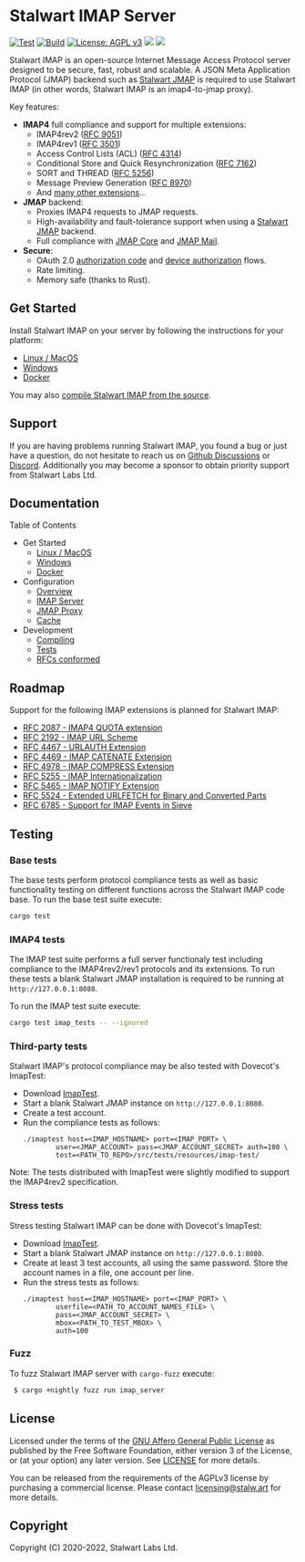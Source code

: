 # Stalwart IMAP Server

[![Test](https://github.com/stalwartlabs/imap-server/actions/workflows/test.yml/badge.svg)](https://github.com/stalwartlabs/imap-server/actions/workflows/test.yml)
[![Build](https://github.com/stalwartlabs/imap-server/actions/workflows/build.yml/badge.svg)](https://github.com/stalwartlabs/imap-server/actions/workflows/build.yml)
[![License: AGPL v3](https://img.shields.io/badge/License-AGPL_v3-blue.svg)](https://www.gnu.org/licenses/agpl-3.0)
[![](https://img.shields.io/discord/923615863037390889?label=Chat)](https://discord.gg/jVAuShSdNZ)
[![](https://img.shields.io/twitter/follow/stalwartlabs?style=flat)](https://twitter.com/stalwartlabs)

Stalwart IMAP is an open-source Internet Message Access Protocol server designed to be secure, fast, robust and scalable.
A JSON Meta Application Protocol (JMAP) backend such as [Stalwart JMAP](/jmap/) is required to use Stalwart IMAP (in other words, Stalwart
IMAP is an imap4-to-jmap proxy).

Key features:

- **IMAP4** full compliance and support for multiple extensions:
  - IMAP4rev2 ([RFC 9051](https://datatracker.ietf.org/doc/html/rfc9051))
  - IMAP4rev1 ([RFC 3501](https://datatracker.ietf.org/doc/html/rfc3501)) 
  - Access Control Lists (ACL) ([RFC 4314](https://datatracker.ietf.org/doc/html/rfc4314))
  - Conditional Store and Quick Resynchronization ([RFC 7162](https://datatracker.ietf.org/doc/html/rfc7162))
  - SORT and THREAD ([RFC 5256](https://datatracker.ietf.org/doc/html/rfc5256))
  - Message Preview Generation ([RFC 8970](https://datatracker.ietf.org/doc/html/rfc8970))
  - And [many other extensions](https://stalw.art/imap/development/rfc/#imap4-extensions)...
- **JMAP** backend:
  - Proxies IMAP4 requests to JMAP requests.
  - High-availability and fault-tolerance support when using a [Stalwart JMAP](/jmap/) backend.
  - Full compliance with [JMAP Core](https://datatracker.ietf.org/doc/html/rfc8620) and [JMAP Mail](https://datatracker.ietf.org/doc/html/rfc8621).
- **Secure**:
  - OAuth 2.0 [authorization code](https://www.rfc-editor.org/rfc/rfc8628) and [device authorization](https://www.rfc-editor.org/rfc/rfc8628) flows.
  - Rate limiting.
  - Memory safe (thanks to Rust).

## Get Started

Install Stalwart IMAP on your server by following the instructions for your platform:

- [Linux / MacOS](https://stalw.art/imap/get-started/linux/)
- [Windows](https://stalw.art/imap/get-started/windows/)
- [Docker](https://stalw.art/imap/get-started/docker/)

You may also [compile Stalwart IMAP from the source](https://stalw.art/imap/development/compile/).

## Support

If you are having problems running Stalwart IMAP, you found a bug or just have a question,
do not hesitate to reach us on [Github Discussions](https://github.com/stalwartlabs/imap-server/discussions) or [Discord](https://discord.gg/jVAuShSdNZ).
Additionally you may become a sponsor to obtain priority support from Stalwart Labs Ltd.

## Documentation

Table of Contents

- Get Started
  - [Linux / MacOS](https://stalw.art/imap/get-started/linux/)
  - [Windows](https://stalw.art/imap/get-started/windows/)
  - [Docker](https://stalw.art/imap/get-started/docker/)
- Configuration
  - [Overview](https://stalw.art/imap/configure/overview/)
  - [IMAP Server](https://stalw.art/imap/configure/imap/)
  - [JMAP Proxy](https://stalw.art/imap/configure/proxy/)
  - [Cache](https://stalw.art/imap/configure/cache/)
- Development
  - [Compiling](https://stalw.art/imap/development/compile/)
  - [Tests](https://stalw.art/imap/development/test/)
  - [RFCs conformed](https://stalw.art/imap/development/rfc/)


## Roadmap

Support for the following IMAP extensions is planned for Stalwart IMAP:

- [RFC 2087 - IMAP4 QUOTA extension](https://datatracker.ietf.org/doc/html/rfc2087)
- [RFC 2192 - IMAP URL Scheme](https://datatracker.ietf.org/doc/html/rfc2192)
- [RFC 4467 - URLAUTH Extension](https://datatracker.ietf.org/doc/html/rfc4467)
- [RFC 4469 - IMAP CATENATE Extension](https://datatracker.ietf.org/doc/html/rfc4469)
- [RFC 4978 - IMAP COMPRESS Extension](https://datatracker.ietf.org/doc/html/rfc4978)
- [RFC 5255 - IMAP Internationalization](https://datatracker.ietf.org/doc/html/rfc5255)
- [RFC 5465 - IMAP NOTIFY Extension](https://datatracker.ietf.org/doc/html/rfc5465)
- [RFC 5524 - Extended URLFETCH for Binary and Converted Parts](https://datatracker.ietf.org/doc/html/rfc5524)
- [RFC 6785 - Support for IMAP Events in Sieve](https://datatracker.ietf.org/doc/html/rfc6785)

## Testing

### Base tests

The base tests perform protocol compliance tests as well as basic functionality testing on 
different functions across the Stalwart IMAP code base. 
To run the base test suite execute:

```bash
cargo test
```

### IMAP4 tests

The IMAP test suite performs a full server functionaly test including compliance to the IMAP4rev2/rev1
protocols and its extensions. To run these tests a blank Stalwart JMAP installation is required to be running at
``http://127.0.0.1:8080``.

To run the IMAP test suite execute:

```bash
cargo test imap_tests -- --ignored
```

### Third-party tests

Stalwart IMAP's protocol compliance may be also tested with Dovecot's ImapTest:

- Download [ImapTest](https://www.imapwiki.org/ImapTest/Installation).
- Start a blank Stalwart JMAP instance on ``http://127.0.0.1:8080``.
- Create a test account.
- Run the compliance tests as follows:
    ```
    ./imaptest host=<IMAP_HOSTNAME> port=<IMAP_PORT> \
            user=<JMAP_ACCOUNT> pass=<JMAP_ACCOUNT_SECRET> auth=100 \
            test=<PATH_TO_REPO>/src/tests/resources/imap-test/
    ```

Note: The tests distributed with ImapTest were slightly modified to support the
IMAP4rev2 specification.

### Stress tests

Stress testing Stalwart IMAP can be done with Dovecot's ImapTest:

- Download [ImapTest](https://www.imapwiki.org/ImapTest/Installation).
- Start a blank Stalwart JMAP instance on ``http://127.0.0.1:8080``.
- Create at least 3 test accounts, all using the same password. Store the account names in a file, one account per line.
- Run the stress tests as follows:
    ```
    ./imaptest host=<IMAP_HOSTNAME> port=<IMAP_PORT> \
            userfile=<PATH_TO_ACCOUNT_NAMES_FILE> \
            pass=<JMAP_ACCOUNT_SECRET> \
            mbox=<PATH_TO_TEST_MBOX> \
            auth=100
    ```

### Fuzz

To fuzz Stalwart IMAP server with `cargo-fuzz` execute:

```bash
 $ cargo +nightly fuzz run imap_server
```

## License

Licensed under the terms of the [GNU Affero General Public License](https://www.gnu.org/licenses/agpl-3.0.en.html) as published by
the Free Software Foundation, either version 3 of the License, or (at your option) any later version.
See [LICENSE](LICENSE) for more details.

You can be released from the requirements of the AGPLv3 license by purchasing
a commercial license. Please contact licensing@stalw.art for more details.
  
## Copyright

Copyright (C) 2020-2022, Stalwart Labs Ltd.

